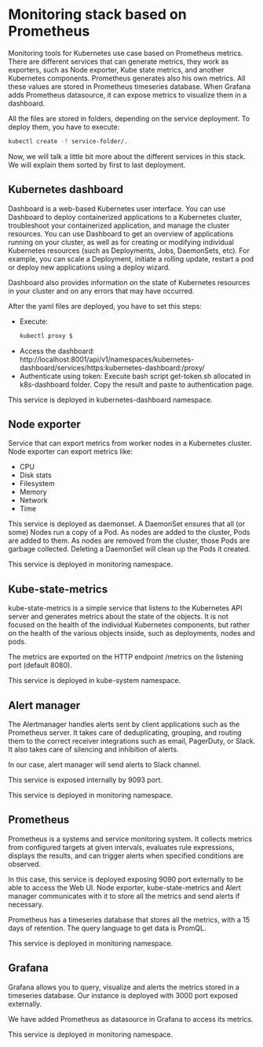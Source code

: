 
# Monitoring stack based on Prometheus

Monitoring tools for Kubernetes use case based on Prometheus metrics. There are different services that can generate metrics, they work as exporters, such as Node exporter, Kube state metrics, and another Kubernetes components. Prometheus generates also his own metrics. All these values are stored in Prometheus timeseries database. When Grafana adds Prometheus datasource, it can expose metrics to visualize them in a dashboard.

All the files are stored in folders, depending on the service deployment. To deploy them, you have to execute:

```bash
kubectl create -f service-folder/.
```

Now, we will talk a little bit more about the different services in this stack. We will explain them sorted by first to last deployment.

## Kubernetes dashboard

Dashboard is a web-based Kubernetes user interface. You can use Dashboard to deploy containerized applications to a Kubernetes cluster, troubleshoot your containerized application, and manage the cluster resources. You can use Dashboard to get an overview of applications running on your cluster, as well as for creating or modifying individual Kubernetes resources (such as Deployments, Jobs, DaemonSets, etc). For example, you can scale a Deployment, initiate a rolling update, restart a pod or deploy new applications using a deploy wizard.

Dashboard also provides information on the state of Kubernetes resources in your cluster and on any errors that may have occurred.

After the yaml files are deployed, you have to set this steps:
* Execute:
  ```bash
  kubectl proxy $
  ```
* Access the dashboard:
  http://localhost:8001/api/v1/namespaces/kubernetes-dashboard/services/https:kubernetes-dashboard:/proxy/
* Authenticate using token: Execute bash script get-token.sh allocated in k8s-dashboard folder. Copy the result and paste to authentication page.

This service is deployed in kubernetes-dashboard namespace.

## Node exporter

Service that can export metrics from worker nodes in a Kubernetes cluster. Node exporter can export metrics like:
* CPU
* Disk stats
* Filesystem
* Memory
* Network
* Time

This service is deployed as daemonset. A DaemonSet ensures that all (or some) Nodes run a copy of a Pod. As nodes are added to the cluster, Pods are added to them. As nodes are removed from the cluster, those Pods are garbage collected. Deleting a DaemonSet will clean up the Pods it created.

This service is deployed in monitoring namespace.

## Kube-state-metrics

kube-state-metrics is a simple service that listens to the Kubernetes API server and generates metrics about the state of the objects. It is not focused on the health of the individual Kubernetes components, but rather on the health of the various objects inside, such as deployments, nodes and pods.

The metrics are exported on the HTTP endpoint /metrics on the listening port (default 8080).

This service is deployed in kube-system namespace.

## Alert manager

The Alertmanager handles alerts sent by client applications such as the Prometheus server. It takes care of deduplicating, grouping, and routing them to the correct receiver integrations such as email, PagerDuty, or Slack. It also takes care of silencing and inhibition of alerts.

In our case, alert manager will send alerts to Slack channel.

This service is exposed internally by 9093 port.

This service is deployed in monitoring namespace.

## Prometheus

Prometheus is a systems and service monitoring system. It collects metrics from configured targets at given intervals, evaluates rule expressions, displays the results, and can trigger alerts when specified conditions are observed.

In this case, this service is deployed exposing 9090 port externally to be able to access the Web UI. Node exporter, kube-state-metrics and Alert manager communicates with it to store all the metrics and send alerts if necessary.

Prometheus has a timeseries database that stores all the metrics, with a 15 days of retention. The query language to get data is PromQL.

This service is deployed in monitoring namespace.

## Grafana

Grafana allows you to query, visualize and alerts the metrics stored in a timeseries database. Our instance is deployed with 3000 port exposed externally.

We have added Prometheus as datasource in Grafana to access its metrics.

This service is deployed in monitoring namespace.